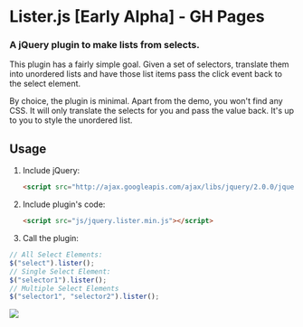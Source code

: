 # Lister.js [Early Alpha] - GH Pages

### A jQuery plugin to make lists from selects.
This plugin has a fairly simple goal. Given a set of selectors, translate them into unordered lists and have those list items pass the click event back to the select element.

By choice, the plugin is minimal. Apart from the demo, you won't find any CSS. It will only translate the selects for you and pass the value back. It's up to you to style the unordered list.

## Usage

1. Include jQuery:

	```html
	<script src="http://ajax.googleapis.com/ajax/libs/jquery/2.0.0/jquery.min.js"></script>
	```

2. Include plugin's code:

	```html
	<script src="js/jquery.lister.min.js"></script>
	```

3. Call the plugin:


  ```javascript
  // All Select Elements:
  $("select").lister();
  // Single Select Element:
  $("selector1").lister();
  // Multiple Select Elements
  $("selector1", "selector2").lister();
  ```

<a href="http://punkave.com/"><img src="https://raw.github.com/punkave/jquery-selective/master/logos/logo-box-builtby.png" /></a>

